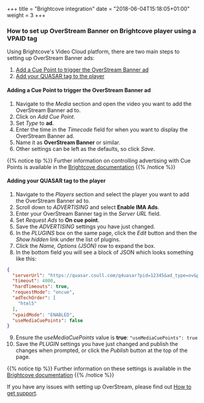 +++
title = "Brightcove integration"
date = "2018-06-04T15:18:05+01:00"
weight = 3
+++

### How to set up OverStream Banner on Brightcove player using a VPAID tag

Using Brightcove's Video Cloud platform, there are two main steps to setting up OverStream Banner ads:

1. [Add a Cue Point to trigger the OverStream Banner ad](#adding-a-cue-point-to-trigger-the-overstream-banner-ad)
2. [Add your QUASAR tag to the player](#adding-your-quasar-tag-to-the-player)

#### Adding a Cue Point to trigger the OverStream Banner ad
1. Navigate to the *Media* section and open the video you want to add the OverStream Banner ad to.
2. Click on *Add Cue Point*.
3. Set *Type* to **ad**.
4. Enter the time in the *Timecode* field for when you want to display the OverStream Banner ad.
5. Name it as **OverStream Banner** or similar.
6. Other settings can be left as the defaults, so click *Save*.

{{% notice tip %}}
Further information on controlling advertising with Cue Points is available in the <a href="https://support.brightcove.com/displaying-ads-using-ad-cue-points" target="_blank">Brightcove documentation</a>
{{% /notice %}}

#### Adding your QUASAR tag to the player
1. Navigate to the *Players* section and select the player you want to add the OverStream Banner ad to.
2. Scroll down to *ADVERTISING* and select **Enable IMA Ads**.
3. Enter your OverStream Banner tag in the *Server URL* field.
4. Set *Request Ads* to **On cue point**.
5. Save the *ADVERTISING* settings you have just changed.
6. In the *PLUGINS* box on the same page, click the *Edit* button and then the *Show hidden* link under the list of plugins.
7. Click the *Name, Options (JSON)* row to expand the box.
8. In the bottom field you will see a block of JSON which looks something like this:

```json
{
  "serverUrl": "https://quasar.coull.com/q4uasar?pid=12345&ad_type=ov&player_width=700&player_height=400&page_url=http%3A%2F%2Fexample.org",
  "timeout": 4000,
  "hardTimeouts": true,
  "requestMode": "oncue",
  "adTechOrder": [
    "html5"
  ],
  "vpaidMode": "ENABLED",
  "useMediaCuePoints": false
}
```
9. Ensure the *useMediaCuePoints* value is **true**: ```"useMediaCuePoints": true```
10. Save the *PLUGIN* settings you have just changed and publish the changes when prompted, or click the *Publish* button at the top of the page.

{{% notice tip %}}
Further information on these settings is available in the <a href="https://support.brightcove.com/configuring-player-advertising#configure" target="_blank">Brightcove documentation</a>
{{% /notice %}}

If you have any issues with setting up OverStream, please find out [How to get support](/demand/how-to-get-support/).
